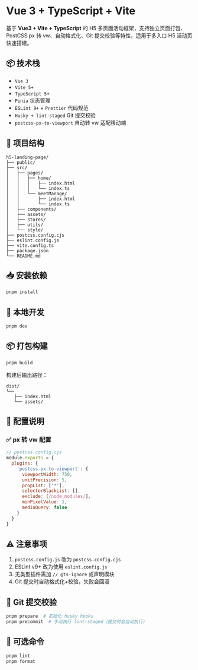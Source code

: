 # Vue 3 + TypeScript + Vite

基于 **Vue3 + Vite + TypeScript** 的 H5 多页面活动框架，支持独立页面打包、PostCSS px 转 vw、自动格式化、Git 提交校验等特性，适用于多入口 H5 活动页快速搭建。

## 📦 技术栈

- `Vue 3`
- `Vite 5+`
- `TypeScript 5+`
- `Pinia` 状态管理
- `ESLint 9+` + `Prettier` 代码规范
- `Husky + lint-staged` Git 提交校验
- `postcss-px-to-viewport` 自动转 vw 适配移动端

## 📁 项目结构

```
h5-landing-page/
├── public/
├── src/
│   ├── pages/
│   │   ├── home/
│   │   │   ├── index.html
│   │   │   └── index.ts
│   │   └── meetManage/
│   │       ├── index.html
│   │       └── index.ts
│   ├── components/
│   ├── assets/
│   ├── stores/
│   ├── utils/
│   └── style/
├── postcss.config.cjs
├── eslint.config.js
├── vite.config.ts
├── package.json
└── README.md
```

## 📥 安装依赖

```bash
pnpm install
```

## 🚀 本地开发

```bash
pnpm dev
```

## 📦 打包构建

```bash
pnpm build
```

构建后输出路径：

```
dist/
└──
   ├── index.html
   └── assets/
```

## 🧰 配置说明

### ✅ px 转 vw 配置

```js
// postcss.config.cjs
module.exports = {
  plugins: {
    'postcss-px-to-viewport': {
      viewportWidth: 750,
      unitPrecision: 5,
      propList: ['*'],
      selectorBlackList: [],
      exclude: [/node_modules/],
      minPixelValue: 1,
      mediaQuery: false
    }
  }
}
```

## ⚠️ 注意事项

1. `postcss.config.js` 改为 `postcss.config.cjs`
2. ESLint v9+ 改为使用 `eslint.config.js`
3. 无类型插件需加 `// @ts-ignore` 或声明模块
4. Git 提交时自动格式化+校验，失败会回滚

## 🧪 Git 提交校验

```bash
pnpm prepare  # 初始化 husky hooks
pnpm precommit  # 手动执行 lint-staged（提交时会自动执行）
```

## 📜 可选命令

```bash
pnpm lint
pnpm format
```
